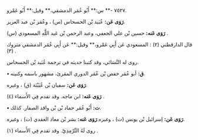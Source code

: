 ٧٥٢٧ -** س:** أَبُو عُمَر الدمشقي،** وقيل:** أَبُو عَمْرو.

**رَوَى عَن:** عُبَيد بْن الحسحاس (س) ، وعُمَر بْن عبد العزيز.

**رَوَى عَنه:** حسين بْن علي الجعفي، وعبد الرحمن بْن عَبد اللَّهِ المسعودي (س) .

قال الدارقطني (٢) : المسعودي عَن أَبِي عَمْرو،** وقيل:** عَن أَبِي عُمَر الدمشقي متروك (٣) .

روى له النَّسَائي، وقد كتبنا حديثه في ترجمة عُبَيد بْن الحسحاس.

**• ق:** أبو عُمَر حفص بْن عُمَر الدوري المقرئ، مشهور باسمه وكنيته.

**رَوَى عَن:** سفيان بْن عُيَيْنَة (ق) ، وغيره.

**رَوَى عَنه:** ابن ماجه. وقد تقدم فِي الأَسماء (٤) .

**• ت:** أَبُو عُمَر حماد بْن بْن واقد الصفار. كذلك.

**رَوَى عَن:** إسرائيل بْن يونس (ت) ، وغيره.**رَوَى عَنه:** بشر بْن معاذ العقدي (ت) ، وغيره.

روى لَهُ التِّرْمِذِيّ. وقد تقدم فِي الأَسماء (١) .